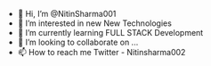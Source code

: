 - 👋 Hi, I’m @NitinSharma001
- 👀 I’m interested in new New Technologies
- 🌱 I’m currently learning FULL STACK Development
- 💞️ I’m looking to collaborate on ...
- 📫 How to reach me Twitter - Nitinsharma002

<!---
NitinSharma001/NitinSharma001 is a ✨ special ✨ repository because its `README.md` (this file) appears on your GitHub profile.
You can click the Preview link to take a look at your changes.
--->
